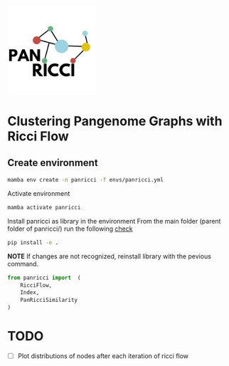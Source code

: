 <!-- ![pantera](images/PANRICCI-removebg-preview.png) -->
<img src="images/PANRICCI-removebg-preview.png" width="200" height="200">

# Clustering Pangenome Graphs with Ricci Flow

## Create environment
```bash
mamba env create -n panricci -f envs/panricci.yml
```

Activate environment
```bash
mamba activate panricci
```

Install panricci as library in the environment
From the main folder (parent folder of panricci/) run the following
[check](https://goodresearch.dev/setup#pip-install-your-package)
```bash
pip install -e .
```
**NOTE** If changes are not recognized, reinstall library with the pevious command.


```python
from panricci import  (
    RicciFlow,
    Index,
    PanRicciSimilarity
)
```


# TODO
- [ ] Plot distributions of nodes after each iteration of ricci flow